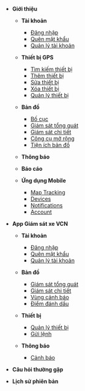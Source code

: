 - **Giới thiệu**

  - **Tài khoản**
    - [Đăng nhập](vi/modules/web-interface/users/login/)
    - [Quên mật khẩu](vi/modules/web-interface/users/forget-password/)
    - [Quản lý tài khoản](vi/modules/web-interface/users/account-management/)

  - **Thiết bị GPS**

    - [Tìm kiếm thiết bị](vi/modules/web-interface/devices/search-device/)
    - [Thêm thiết bị](vi/modules/web-interface/devices/add-device/)
    - [Sửa thiết bị ](vi/modules/web-interface/devices/edit-device/)
    - [Xóa thiết bị ](vi/modules/web-interface/devices/delete-device/)
    - [Quản lý thiết bị](vi/modules/web-interface/devices/equipment-management/)

  - **Bản đồ**

    - [Bố cục ](vi/modules/web-interface/tracking/Interface-main/)
    - [Giám sát tổng quát   ](vi/modules/web-interface/tracking/general-device-monitoring/)
    - [Giám sát chi tiết](vi/modules/web-interface/tracking/detailed-monitoring/)
    - [Công cụ mở rộng](vi/modules/web-interface/tracking/map-tools/)
    - [Tiện ích bản đồ](vi/modules/web-interface/tracking/map-widget/)

  - **Thông báo**

  - **Báo cáo**

  - **Ứng dụng Mobile**

    - [Map Tracking](vi/modules/mobile-apps/map/)
    - [Devices](vi/modules/mobile-apps/devices/)
    - [Notifications](vi/modules/mobile-apps/notifications/)
    - [Account](vi/modules/mobile-apps/account/)

- **App Giám sát xe VCN**
  - **Tài khoản**
    - [Đăng nhập](vi/modules/app-vcn/login-1/)
    - [Quên mật khẩu](vi/modules/app-vcn/forget-password-1/)
    - [Quản lý tài khoản](vi/modules/app-vcn/account-management-1/)

  - **Bản đồ**
    - [Giám sát tổng quát ](vi/modules/app-vcn/general-device-monitoring-1/)
    - [Giám sát chi tiết](vi/modules/app-vcn/detailed-monitoring-1/)
    - [Vùng cảnh báo](vi/modules/app-vcn/warning-area/)
    - [Điểm đánh dấu](vi/modules/app-vcn/poi/)
  
  - **Thiết bị**
    - [Quản lý thiết bị](vi/modules/app-vcn/device-1/)
    - [Gửi lệnh](vi/modules/app-vcn/send-order-1/)
  - **Thông báo**
    - [Cảnh báo](vi/modules/app-vcn/notification/warning/)
   
  
- **Câu hỏi thường gặp**

- **Lịch sử phiên bản**

<!-- 
[**Giới thiệu** ](vi/modules/get-started/)

[**Giao diện web**](#)
  * [**Tài khoản**](#)
    * [Đăng nhập](vi/modules/web-interface/users/login/)
    * [Quên mật khẩu](vi/modules/web-interface/users/forget-password/)
    * [Quản lý tài khoản](vi/modules/web-interface/users/account-management/) 
  * **Thiết bị GPS**
    * [Tìm kiếm thiết bị](vi/modules/web-interface/devices/search-device/)
    * [Thêm thiết bị](vi/modules/web-interface/devices/add-device/)
    * [Sửa thiết bị ](vi/modules/web-interface/devices/edit-device/)
    * [Xóa thiết bị ](vi/modules/web-interface/devices/delete-device/)
    * [Quản lý thiết bị](vi/modules/web-interface/devices/equipment-management/)
  * **Bản đồ**  
    * [Giao diện chính ](vi/modules/web-interface/tracking/Interface-main/)
  * **Thông báo**
  * **Báo cáo**
  * **Vùng cảnh báo**

**Ứng dụng app-vcn**
   * [Map Tracking](vi/modules/app-vcn-apps/map/)
   * [Devices](vi/modules/app-vcn-apps/devices/)
   * [Notifications](vi/modules/app-vcn-apps/notifications/)
   * [Account](vi/modules/app-vcn-apps/account/)

**Câu hỏi thường gặp**

**Lịch sử phiên bản**

------- -->

